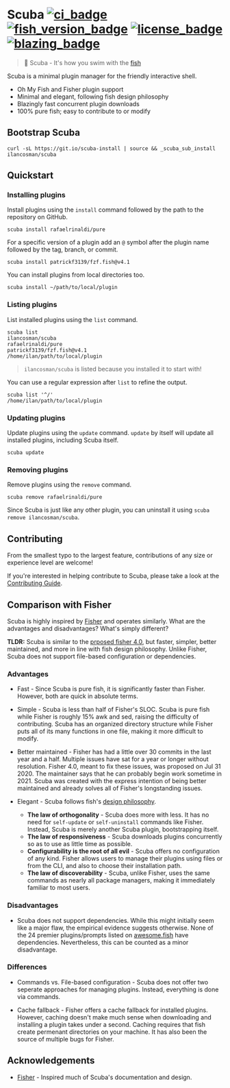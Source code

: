 # Scuba [![ci_badge][]][actions] [![fish_version_badge][]][fish] [![license_badge][]][license] [![blazing_badge][]][blazing_tweet]

> 🤿 Scuba - It's how you swim with the [fish][]

Scuba is a minimal plugin manager for the friendly interactive shell.

- Oh My Fish and Fisher plugin support
- Minimal and elegant, following fish design philosophy
- Blazingly fast concurrent plugin downloads
- 100% pure fish; easy to contribute to or modify

## Bootstrap Scuba

```console
curl -sL https://git.io/scuba-install | source && _scuba_sub_install ilancosman/scuba
```

## Quickstart

### Installing plugins

Install plugins using the `install` command followed by the path to the repository on GitHub.

```console
scuba install rafaelrinaldi/pure
```

For a specific version of a plugin add an `@` symbol after the plugin name followed by the tag, branch, or commit.

```console
scuba install patrickf3139/fzf.fish@v4.1
```

You can install plugins from local directories too.

```console
scuba install ~/path/to/local/plugin
```

### Listing plugins

List installed plugins using the `list` command.

```console
scuba list
ilancosman/scuba
rafaelrinaldi/pure
patrickf3139/fzf.fish@v4.1
/home/ilan/path/to/local/plugin
```

> `ilancosman/scuba` is listed because you installed it to start with!

You can use a regular expression after `list` to refine the output.

```console
scuba list '^/'
/home/ilan/path/to/local/plugin
```

### Updating plugins

Update plugins using the `update` command. `update` by itself will update all installed plugins, including Scuba itself.

```console
scuba update
```

### Removing plugins

Remove plugins using the `remove` command.

```console
scuba remove rafaelrinaldi/pure
```

Since Scuba is just like any other plugin, you can uninstall it using `scuba remove ilancosman/scuba`.

## Contributing

From the smallest typo to the largest feature, contributions of any size or experience level are welcome!

If you're interested in helping contribute to Scuba, please take a look at the [Contributing Guide][].

## Comparison with Fisher

Scuba is highly inspired by [Fisher][] and operates similarly. What are the advantages and disadvantages? What's simply different?

**TLDR:** Scuba is similar to the [prposed fisher 4.0][], but faster, simpler, better maintained, and more in line with fish design philosophy. Unlike Fisher, Scuba does not support file-based configuration or dependencies.

### Advantages

- Fast - Since Scuba is pure fish, it is significantly faster than Fisher. However, both are quick in absolute terms.

- Simple - Scuba is less than half of Fisher's SLOC. Scuba is pure fish while Fisher is roughly 15% awk and sed, raising the difficulty of contributing. Scuba has an organized directory structure while Fisher puts all of its many functions in one file, making it more difficult to modify.

- Better maintained - Fisher has had a little over 30 commits in the last year and a half. Multiple issues have sat for a year or longer without resolution. Fisher 4.0, meant to fix these issues, was proposed on Jul 31 2020. The maintainer says that he can probably begin work sometime in 2021. Scuba was created with the express intention of being better maintained and already solves all of Fisher's longstanding issues.

- Elegant - Scuba follows fish's [design philosophy][].
  - **The law of orthogonality** - Scuba does more with less. It has no need for `self-update` or `self-uninstall` commands like Fisher. Instead, Scuba is merely another Scuba plugin, bootstrapping itself.
  - **The law of responsiveness** - Scuba downloads plugins concurrently so as to use as little time as possible.
  - **Configurability is the root of all evil** - Scuba offers no configuration of any kind. Fisher allows users to manage their plugins using files or from the CLI, and also to choose their installation path.
  - **The law of discoverability** - Scuba, unlike Fisher, uses the same commands as nearly all package managers, making it immediately familiar to most users.

### Disadvantages

- Scuba does not support dependencies. While this might initially seem like a major flaw, the empirical evidence suggests otherwise. None of the 24 premier plugins/prompts listed on [awesome.fish] have dependencies. Nevertheless, this can be counted as a minor disadvantage.

### Differences

- Commands vs. File-based configuration - Scuba does not offer two seperate approaches for managing plugins. Instead, everything is done via commands.

- Cache fallback - Fisher offers a cache fallback for installed plugins. However, caching doesn't make much sense when downloading and installing a plugin takes under a second. Caching requires that fish create permenant directories on your machine. It has also been the source of multiple bugs for Fisher.

## Acknowledgements

- [Fisher][] - Inspired much of Scuba's documentation and design.

[actions]: https://github.com/IlanCosman/scuba/actions
[awesome.fish]: https://github.com/jorgebucaran/awesome.fish
[blazing_badge]: https://img.shields.io/badge/speed-blazing%20%F0%9F%94%A5-red
[blazing_tweet]: https://twitter.com/acdlite/status/974390255393505280
[ci_badge]: https://github.com/IlanCosman/scuba/workflows/CI/badge.svg
[contributing guide]: CONTRIBUTING.md
[created a new one]: docs/creating_plugins.md
[design philosophy]: https://fishshell.com/docs/current/design.html
[fish_version_badge]: https://img.shields.io/badge/fish-3.0.0%2B-blue
[fish]: https://fishshell.com/
[fisher]: https://github.com/jorgebucaran/fisher
[license_badge]: https://img.shields.io/github/license/IlanCosman/scuba
[license]: LICENSE.md
[prposed fisher 4.0]: https://github.com/jorgebucaran/fisher/issues/582
